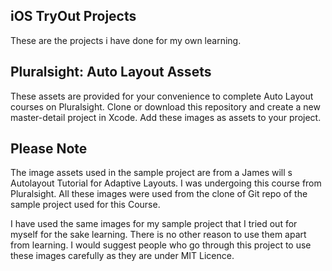 
## iOS TryOut Projects

These are the projects i have done for my own learning.

## Pluralsight: Auto Layout Assets

These assets are provided for your convenience to complete Auto Layout courses on Pluralsight.  Clone or download this repository and create a new master-detail project in Xcode.  Add these images as assets to your project. 


## Please Note

The image assets used in the sample project are from a James will s Autolayout Tutorial for Adaptive Layouts. I was undergoing this course from Pluralsight. All these images were used from the clone of Git repo of the sample project used for this Course. 

I have used the same images for my sample project that I tried out for myself for the sake learning. There is no other reason to use them apart from learning. I would suggest people who go through this project to use these images carefully as they are under MIT Licence.

